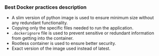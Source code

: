 ### Best Docker practices description

* A slim version of python image is used to ensure minimum size without any redundant functionality.
* Copying only the specific files needed to run the application.
* `.dockerignore` file is used to prevent sensitive or redundant information from getting into the container.
* Rootless container is used to ensure better security.
* Exact version of the image used instead of latest.